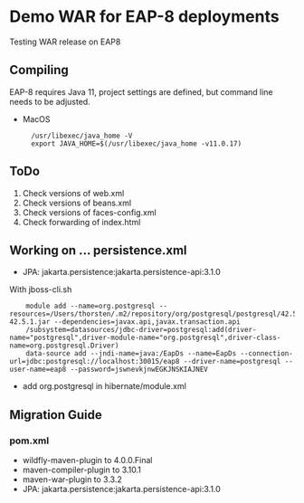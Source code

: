 # Demo WAR for EAP-8 deployments
Testing WAR release on EAP8

## Compiling
EAP-8 requires Java 11, project settings are defined, but command line needs to be adjusted.

- MacOS

		/usr/libexec/java_home -V
		export JAVA_HOME=$(/usr/libexec/java_home -v11.0.17)

## ToDo

1. Check versions of web.xml
2. Check versions of beans.xml
3. Check versions of faces-config.xml
4. Check forwarding of index.html

## Working on ... persistence.xml

- JPA: jakarta.persistence:jakarta.persistence-api:3.1.0

With jboss-cli.sh


		module add --name=org.postgresql --resources=/Users/thorsten/.m2/repository/org/postgresql/postgresql/42.5.1/postgresql-42.5.1.jar --dependencies=javax.api,javax.transaction.api
		/subsystem=datasources/jdbc-driver=postgresql:add(driver-name="postgresql",driver-module-name="org.postgresql",driver-class-name=org.postgresql.Driver)
		data-source add --jndi-name=java:/EapDs --name=EapDs --connection-url=jdbc:postgresql://localhost:30015/eap8 --driver-name=postgresql --user-name=eap8 --password=jswnevkjnwEGKJNSKIAJNEV
		
- add org.postgresql in hibernate/module.xml


## Migration Guide

### pom.xml

- wildfly-maven-plugin to 4.0.0.Final
- maven-compiler-plugin to 3.10.1
- maven-war-plugin to 3.3.2
- JPA: jakarta.persistence:jakarta.persistence-api:3.1.0


